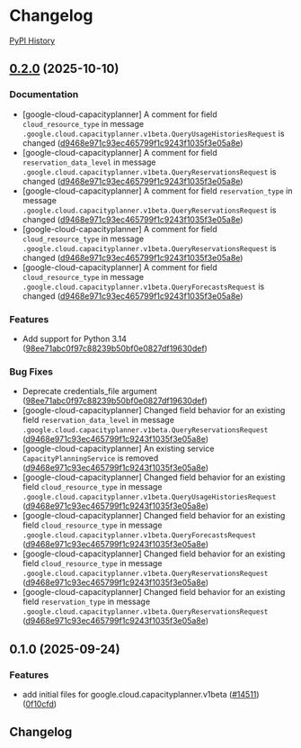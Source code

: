 # Changelog

[PyPI History][1]

[1]: https://pypi.org/project/google-cloud-capacityplanner/#history

## [0.2.0](https://github.com/googleapis/google-cloud-python/compare/google-cloud-capacityplanner-v0.1.0...google-cloud-capacityplanner-v0.2.0) (2025-10-10)


### Documentation

* [google-cloud-capacityplanner] A comment for field `cloud_resource_type` in message `.google.cloud.capacityplanner.v1beta.QueryUsageHistoriesRequest` is changed  ([d9468e971c93ec465799f1c9243f1035f3e05a8e](https://github.com/googleapis/google-cloud-python/commit/d9468e971c93ec465799f1c9243f1035f3e05a8e))
* [google-cloud-capacityplanner] A comment for field `reservation_data_level` in message `.google.cloud.capacityplanner.v1beta.QueryReservationsRequest` is changed  ([d9468e971c93ec465799f1c9243f1035f3e05a8e](https://github.com/googleapis/google-cloud-python/commit/d9468e971c93ec465799f1c9243f1035f3e05a8e))
* [google-cloud-capacityplanner] A comment for field `reservation_type` in message `.google.cloud.capacityplanner.v1beta.QueryReservationsRequest` is changed  ([d9468e971c93ec465799f1c9243f1035f3e05a8e](https://github.com/googleapis/google-cloud-python/commit/d9468e971c93ec465799f1c9243f1035f3e05a8e))
* [google-cloud-capacityplanner] A comment for field `cloud_resource_type` in message `.google.cloud.capacityplanner.v1beta.QueryReservationsRequest` is changed  ([d9468e971c93ec465799f1c9243f1035f3e05a8e](https://github.com/googleapis/google-cloud-python/commit/d9468e971c93ec465799f1c9243f1035f3e05a8e))
* [google-cloud-capacityplanner] A comment for field `cloud_resource_type` in message `.google.cloud.capacityplanner.v1beta.QueryForecastsRequest` is changed  ([d9468e971c93ec465799f1c9243f1035f3e05a8e](https://github.com/googleapis/google-cloud-python/commit/d9468e971c93ec465799f1c9243f1035f3e05a8e))


### Features

* Add support for Python 3.14  ([98ee71abc0f97c88239b50bf0e0827df19630def](https://github.com/googleapis/google-cloud-python/commit/98ee71abc0f97c88239b50bf0e0827df19630def))


### Bug Fixes

* Deprecate credentials_file argument  ([98ee71abc0f97c88239b50bf0e0827df19630def](https://github.com/googleapis/google-cloud-python/commit/98ee71abc0f97c88239b50bf0e0827df19630def))
* [google-cloud-capacityplanner] Changed field behavior for an existing field `reservation_data_level` in message `.google.cloud.capacityplanner.v1beta.QueryReservationsRequest`  ([d9468e971c93ec465799f1c9243f1035f3e05a8e](https://github.com/googleapis/google-cloud-python/commit/d9468e971c93ec465799f1c9243f1035f3e05a8e))
* [google-cloud-capacityplanner] An existing service `CapacityPlanningService` is removed  ([d9468e971c93ec465799f1c9243f1035f3e05a8e](https://github.com/googleapis/google-cloud-python/commit/d9468e971c93ec465799f1c9243f1035f3e05a8e))
* [google-cloud-capacityplanner] Changed field behavior for an existing field `cloud_resource_type` in message `.google.cloud.capacityplanner.v1beta.QueryUsageHistoriesRequest`  ([d9468e971c93ec465799f1c9243f1035f3e05a8e](https://github.com/googleapis/google-cloud-python/commit/d9468e971c93ec465799f1c9243f1035f3e05a8e))
* [google-cloud-capacityplanner] Changed field behavior for an existing field `cloud_resource_type` in message `.google.cloud.capacityplanner.v1beta.QueryForecastsRequest`  ([d9468e971c93ec465799f1c9243f1035f3e05a8e](https://github.com/googleapis/google-cloud-python/commit/d9468e971c93ec465799f1c9243f1035f3e05a8e))
* [google-cloud-capacityplanner] Changed field behavior for an existing field `cloud_resource_type` in message `.google.cloud.capacityplanner.v1beta.QueryReservationsRequest`  ([d9468e971c93ec465799f1c9243f1035f3e05a8e](https://github.com/googleapis/google-cloud-python/commit/d9468e971c93ec465799f1c9243f1035f3e05a8e))
* [google-cloud-capacityplanner] Changed field behavior for an existing field `reservation_type` in message `.google.cloud.capacityplanner.v1beta.QueryReservationsRequest`  ([d9468e971c93ec465799f1c9243f1035f3e05a8e](https://github.com/googleapis/google-cloud-python/commit/d9468e971c93ec465799f1c9243f1035f3e05a8e))

## 0.1.0 (2025-09-24)


### Features

* add initial files for google.cloud.capacityplanner.v1beta ([#14511](https://github.com/googleapis/google-cloud-python/issues/14511)) ([0f10cfd](https://github.com/googleapis/google-cloud-python/commit/0f10cfd36722a14c87ad5495acddd160b1edf54f))

## Changelog
